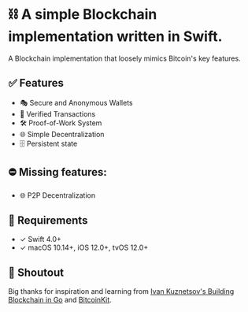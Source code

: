# ⛓ A simple Blockchain implementation written in Swift.

A Blockchain implementation that loosely mimics Bitcoin's key features.

## ✅ Features

* 🎭 Secure and Anonymous Wallets
* 🔐 Verified Transactions
* 🛠 Proof-of-Work System
* 🌐 Simple Decentralization
* 🗄 Persistent state

## ⛔️ Missing features: 

* 🌐 P2P Decentralization

## 🚦 Requirements

* ✓ Swift 4.0+
* ✓ macOS 10.14+, iOS 12.0+, tvOS 12.0+


## 📣 Shoutout
Big thanks for inspiration and learning from [Ivan Kuznetsov's Building Blockchain in Go](https://github.com/Jeiwan/blockchain_go/tree/part_4) and [BitcoinKit](https://github.com/yenom/BitcoinKit).
